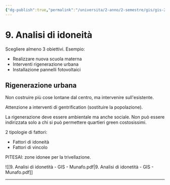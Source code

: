 ```yaml
---
{"dg-publish":true,"permalink":"/universita/2-anno/2-semestre/gis/gis-2/appunti/9-analisi-di-idoneita/"}
---
```




# 9. Analisi di idoneità

Scegliere almeno 3 obiettivi.
Esempio:
- Realizzare nuova scuola materna
- Interventi rigenerazione urbana
- Installazione pannelli fotovoltaici

## Rigenerazione urbana
Non costruire più cose lontane dal centro, ma intervenire sull'esistente.

Attenzione a interventi di gentrification (sostituire la popolazione).

La rigenerazione deve essere ambientale ma anche sociale. Non può essere indirizzata solo a chi si può permettere quartieri green costosissimi.

2 tipologie di fattori:
- Fattori di idoneità
- Fattori di vincolo

PITESAI: zone idonee per la trivellazione.





![[9. Analisi di idonetità - GIS - Munafo.pdf\|9. Analisi di idonetità - GIS - Munafo.pdf]]





___
